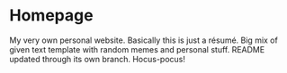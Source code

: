 # Homepage
My very own personal website. Basically this is just a résumé.
Big mix of given text template with random memes and personal stuff. 
README updated through its own branch.
Hocus-pocus!